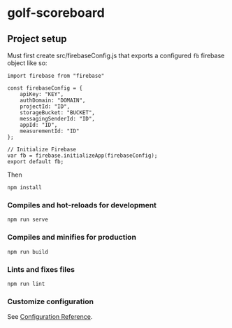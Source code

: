 # golf-scoreboard

## Project setup
Must first create src/firebaseConfig.js that exports a configured `fb` firebase object like so:
```
import firebase from "firebase"

const firebaseConfig = {
    apiKey: "KEY",
    authDomain: "DOMAIN",
    projectId: "ID",
    storageBucket: "BUCKET",
    messagingSenderId: "ID",
    appId: "ID",
    measurementId: "ID"
};

// Initialize Firebase
var fb = firebase.initializeApp(firebaseConfig); 
export default fb;
```

Then
```
npm install
```

### Compiles and hot-reloads for development
```
npm run serve
```

### Compiles and minifies for production
```
npm run build
```

### Lints and fixes files
```
npm run lint
```

### Customize configuration
See [Configuration Reference](https://cli.vuejs.org/config/).
